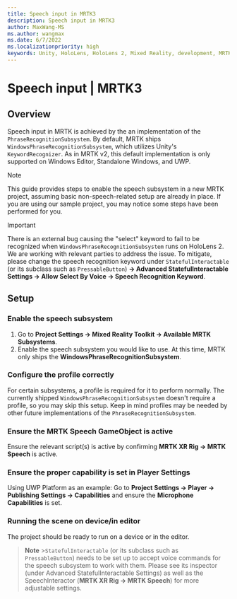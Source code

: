 ```yaml
---
title: Speech input in MRTK3
description: Speech input in MRTK3
author: MaxWang-MS
ms.author: wangmax
ms.date: 6/7/2022
ms.localizationpriority: high
keywords: Unity, HoloLens, HoloLens 2, Mixed Reality, development, MRTK3, speech, Mixed Reality Toolkit
---
```


# Speech input | MRTK3

## Overview

Speech input in MRTK is achieved by the an implementation of the `PhraseRecognitionSubsystem`. By default, MRTK ships `WindowsPhraseRecognitionSubsystem`, which utilizes Unity's `KeywordRecognizer`. As in MRTK v2, this default implementation is only supported on Windows Editor, Standalone Windows, and UWP.

> [!NOTE]
> This guide provides steps to enable the speech subsystem in a new MRTK project, assuming basic non-speech-related setup are already in place. If you are using our sample project, you may notice some steps have been performed for you.

> [!IMPORTANT]
> There is an external bug causing the "select" keyword to fail to be recognized when `WindowsPhraseRecognitionSubsystem` runs on HoloLens 2. We are working with relevant parties to address the issue. To mitigate, please change the speech recognition keyword under `StatefulInteractable` (or its subclass such as `PressableButton`) **-> Advanced StatefulInteractable Settings -> Allow Select By Voice -> Speech Recognition Keyword**.

## Setup

### Enable the speech subsystem

1. Go to **Project Settings -> Mixed Reality Toolkit -> Available MRTK Subsystems**.
2. Enable the speech subsystem you would like to use. At this time, MRTK only ships the **WindowsPhraseRecognitionSubsystem**.

### Configure the profile correctly

For certain subsystems, a profile is required for it to perform normally. The currently shipped `WindowsPhraseRecognitionSubsystem` doesn't require a profile, so you may skip this setup. Keep in mind profiles may be needed by other future implementations of the `PhraseRecognitionSubsystem`.

### Ensure the MRTK Speech GameObject is active

Ensure the relevant script(s) is active by confirming **MRTK XR Rig -> MRTK Speech** is active.

### Ensure the proper capability is set in Player Settings

Using UWP Platform as an example: Go to **Project Settings -> Player -> Publishing Settings -> Capabilities** and ensure the **Microphone Capabilities** is set.

### Running the scene on device/in editor

The project should be ready to run on a device or in the editor.

> **Note** >`StatefulInteractable` (or its subclass such as `PressableButton`) needs to be set up to accept voice commands for the speech subsystem to work with them. Please see its inspector (under Advanced StatefulInteractable Settings) as well as the SpeechInteractor (**MRTK XR Rig -> MRTK Speech**) for more adjustable settings.
